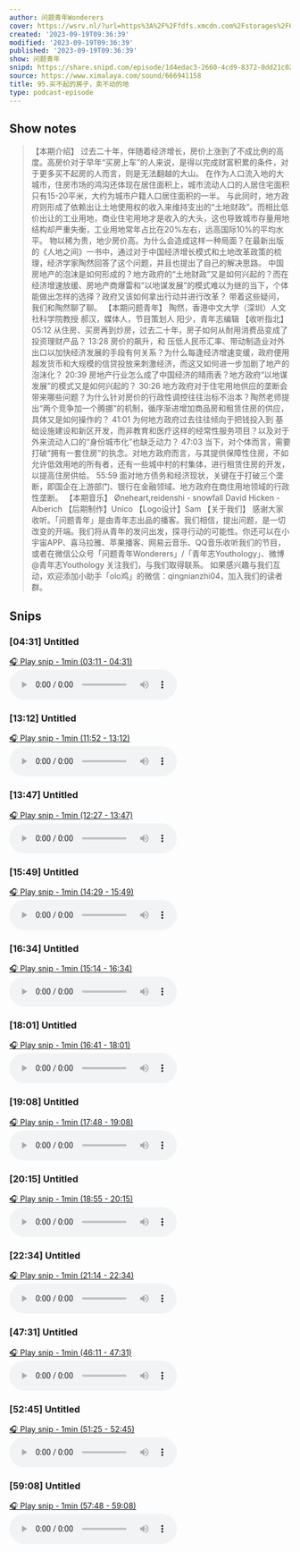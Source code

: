 ```yaml
---
author: 问题青年Wonderers
cover: https://wsrv.nl/?url=https%3A%2F%2Ffdfs.xmcdn.com%2Fstorages%2F60e6-audiofreehighqps%2FB7%2F35%2FGMCoOSII9_k4AAGNyAJn07Rg.jpeg&w=200&h=200
created: '2023-09-19T09:36:39'
modified: '2023-09-19T09:36:39'
published: '2023-09-19T09:36:39'
show: 问题青年
snipd: https://share.snipd.com/episode/1d4edac3-2660-4cd9-8372-0dd21c028093
source: https://www.ximalaya.com/sound/666941158
title: 95.买不起的房子，卖不动的地
type: podcast-episode
---
```



## Show notes
> 【本期介绍】 
> 过去二十年，伴随着经济增长，房价上涨到了不成比例的高度。高房价对于早年“买房上车”的人来说，是得以完成财富积累的条件，对于更多买不起房的人而言，则是无法翻越的大山。 
> 在作为人口流入地的大城市，住房市场的鸿沟还体现在居住面积上，城市流动人口的人居住宅面积只有15-20平米，大约为城市户籍人口居住面积的一半。 
> 与此同时，地方政府则形成了依赖出让土地使用权的收入来维持支出的“土地财政”。而相比低价出让的工业用地，商业住宅用地才是收入的大头，这也导致城市存量用地结构却严重失衡，工业用地常年占比在20%左右，远高国际10%的平均水平。 
> 物以稀为贵，地少房价高。为什么会造成这样一种局面？在最新出版的《人地之间》一书中，通过对于中国经济增长模式和土地改革政策的梳理，经济学家陶然回答了这个问题，并且也提出了自己的解决思路。 
> 中国房地产的泡沫是如何形成的？地方政府的“土地财政”又是如何兴起的？而在经济增速放缓、房地产商爆雷和“以地谋发展”的模式难以为继的当下，个体能做出怎样的选择？政府又该如何拿出行动并进行改革？ 
> 带着这些疑问，我们和陶然聊了聊。 
> 【本期问题青年】 
> 陶然，香港中文大学（深圳）人文社科学院教授 
> 郝汉，媒体人，节目策划人 
> 阳少，青年志编辑 
> 【收听指北】 
> 05:12 从住房、买房再到炒房，过去二十年，房子如何从耐用消费品变成了投资理财产品？ 
> 13:28 房价的飙升，和  压低人民币汇率、带动制造业对外出口以加快经济发展的手段有何关系？为什么每逢经济增速变缓，政府便用超发货币和大规模的信贷投放来刺激经济，而这又如何进一步加剧了地产的泡沫化？ 
> 20:39 房地产行业怎么成了中国经济的晴雨表？地方政府“以地谋发展”的模式又是如何兴起的？ 
> 30:26 地方政府对于住宅用地供应的垄断会带来哪些问题？为什么针对房价的行政性调控往往治标不治本？陶然老师提出“两个竞争加一个腾挪”的机制，循序渐进增加商品房和租赁住房的供应，具体又是如何操作的？ 
> 41:01 为何地方政府过去往往倾向于把钱投入到  基础设施建设和新区开发，而非教育和医疗这样的经常性服务项目？以及对于外来流动人口的“身份城市化”也缺乏动力？ 
> 47:03 当下，对个体而言，需要打破“拥有一套住房”的执念。对地方政府而言，与其提供保障性住房，不如  允许低效用地的所有者，还有一些城中村的村集体，进行租赁住房的开发，以提高住房供给。 
> 55:59 面对地方债务和经济现状，关键在于打破三个垄断，即国企在上游部门、银行在金融领域、地方政府在商住用地领域的行政性垄断。 
> 【本期音乐】 
> Øneheart,reidenshi - snowfall 
> David Hicken - Alberich 
> 【后期制作】Unico 
> 【Logo设计】Sam 
> 【关于我们】 
> 感谢大家收听。「问题青年」是由青年志出品的播客。我们相信，提出问题，是一切改变的开端。我们将从青年的发问出发，探寻行动的可能性。你还可以在小宇宙APP、喜马拉雅、苹果播客、网易云音乐、QQ音乐收听我们的节目，或者在微信公众号「问题青年Wonderers」/「青年志Youthology」、微博 @青年志Youthology 关注我们，与我们取得联系。 
> 如果感兴趣与我们互动，欢迎添加小助手「olo鸡」的微信：qingnianzhi04，加入我们的读者群。

## Snips
### [04:31] Untitled
[🎧 Play snip - 1min️ (03:11 - 04:31)](https://share.snipd.com/snip/9a14598f-c979-4ac1-8ce4-0e95ad398178)
<audio controls> <source src="https://jt.ximalaya.com//GKwRINsI3ut9AcQy0wJc7SS6-aacv2-48K.m4a?channel=rss&album_id=47129647&track_id=666941158&uid=286992270&jt=https://aod.cos.tx.xmcdn.com/storages/ad7d-audiofreehighqps/2D/E8/GKwRINsI3ut9AcQy0wJc7SS6-aacv2-48K.m4a#t=03:11,04:31"> </audio>
### [13:12] Untitled
[🎧 Play snip - 1min️ (11:52 - 13:12)](https://share.snipd.com/snip/337f96bd-d7fa-40fd-b7ae-68c1a68ec4e3)
<audio controls> <source src="https://jt.ximalaya.com//GKwRINsI3ut9AcQy0wJc7SS6-aacv2-48K.m4a?channel=rss&album_id=47129647&track_id=666941158&uid=286992270&jt=https://aod.cos.tx.xmcdn.com/storages/ad7d-audiofreehighqps/2D/E8/GKwRINsI3ut9AcQy0wJc7SS6-aacv2-48K.m4a#t=11:52,13:12"> </audio>
### [13:47] Untitled
[🎧 Play snip - 1min️ (12:27 - 13:47)](https://share.snipd.com/snip/5d7871a1-4a28-4685-86a4-948b163b523c)
<audio controls> <source src="https://jt.ximalaya.com//GKwRINsI3ut9AcQy0wJc7SS6-aacv2-48K.m4a?channel=rss&album_id=47129647&track_id=666941158&uid=286992270&jt=https://aod.cos.tx.xmcdn.com/storages/ad7d-audiofreehighqps/2D/E8/GKwRINsI3ut9AcQy0wJc7SS6-aacv2-48K.m4a#t=12:27,13:47"> </audio>
### [15:49] Untitled
[🎧 Play snip - 1min️ (14:29 - 15:49)](https://share.snipd.com/snip/f92d8459-6241-44b1-a2c7-a8e2e8c500e9)
<audio controls> <source src="https://jt.ximalaya.com//GKwRINsI3ut9AcQy0wJc7SS6-aacv2-48K.m4a?channel=rss&album_id=47129647&track_id=666941158&uid=286992270&jt=https://aod.cos.tx.xmcdn.com/storages/ad7d-audiofreehighqps/2D/E8/GKwRINsI3ut9AcQy0wJc7SS6-aacv2-48K.m4a#t=14:29,15:49"> </audio>
### [16:34] Untitled
[🎧 Play snip - 1min️ (15:14 - 16:34)](https://share.snipd.com/snip/95607215-c0c1-48f5-b687-d0ad3592f720)
<audio controls> <source src="https://jt.ximalaya.com//GKwRINsI3ut9AcQy0wJc7SS6-aacv2-48K.m4a?channel=rss&album_id=47129647&track_id=666941158&uid=286992270&jt=https://aod.cos.tx.xmcdn.com/storages/ad7d-audiofreehighqps/2D/E8/GKwRINsI3ut9AcQy0wJc7SS6-aacv2-48K.m4a#t=15:14,16:34"> </audio>
### [18:01] Untitled
[🎧 Play snip - 1min️ (16:41 - 18:01)](https://share.snipd.com/snip/c446c2c0-e875-4f75-8063-8913dd9ed814)
<audio controls> <source src="https://jt.ximalaya.com//GKwRINsI3ut9AcQy0wJc7SS6-aacv2-48K.m4a?channel=rss&album_id=47129647&track_id=666941158&uid=286992270&jt=https://aod.cos.tx.xmcdn.com/storages/ad7d-audiofreehighqps/2D/E8/GKwRINsI3ut9AcQy0wJc7SS6-aacv2-48K.m4a#t=16:41,18:01"> </audio>
### [19:08] Untitled
[🎧 Play snip - 1min️ (17:48 - 19:08)](https://share.snipd.com/snip/55367702-ea5d-42ea-b839-1de2d18bbf8b)
<audio controls> <source src="https://jt.ximalaya.com//GKwRINsI3ut9AcQy0wJc7SS6-aacv2-48K.m4a?channel=rss&album_id=47129647&track_id=666941158&uid=286992270&jt=https://aod.cos.tx.xmcdn.com/storages/ad7d-audiofreehighqps/2D/E8/GKwRINsI3ut9AcQy0wJc7SS6-aacv2-48K.m4a#t=17:48,19:08"> </audio>
### [20:15] Untitled
[🎧 Play snip - 1min️ (18:55 - 20:15)](https://share.snipd.com/snip/2a87a6fc-a7da-4951-ab96-78b54a8845b3)
<audio controls> <source src="https://jt.ximalaya.com//GKwRINsI3ut9AcQy0wJc7SS6-aacv2-48K.m4a?channel=rss&album_id=47129647&track_id=666941158&uid=286992270&jt=https://aod.cos.tx.xmcdn.com/storages/ad7d-audiofreehighqps/2D/E8/GKwRINsI3ut9AcQy0wJc7SS6-aacv2-48K.m4a#t=18:55,20:15"> </audio>
### [22:34] Untitled
[🎧 Play snip - 1min️ (21:14 - 22:34)](https://share.snipd.com/snip/e1a57f56-37b1-46ae-8f92-01747e965013)
<audio controls> <source src="https://jt.ximalaya.com//GKwRINsI3ut9AcQy0wJc7SS6-aacv2-48K.m4a?channel=rss&album_id=47129647&track_id=666941158&uid=286992270&jt=https://aod.cos.tx.xmcdn.com/storages/ad7d-audiofreehighqps/2D/E8/GKwRINsI3ut9AcQy0wJc7SS6-aacv2-48K.m4a#t=21:14,22:34"> </audio>
### [47:31] Untitled
[🎧 Play snip - 1min️ (46:11 - 47:31)](https://share.snipd.com/snip/7b45f051-ab34-48ff-8f4b-68836981068c)
<audio controls> <source src="https://jt.ximalaya.com//GKwRINsI3ut9AcQy0wJc7SS6-aacv2-48K.m4a?channel=rss&album_id=47129647&track_id=666941158&uid=286992270&jt=https://aod.cos.tx.xmcdn.com/storages/ad7d-audiofreehighqps/2D/E8/GKwRINsI3ut9AcQy0wJc7SS6-aacv2-48K.m4a#t=46:11,47:31"> </audio>
### [52:45] Untitled
[🎧 Play snip - 1min️ (51:25 - 52:45)](https://share.snipd.com/snip/aede18fb-14af-4a84-85c1-407415cb700f)
<audio controls> <source src="https://jt.ximalaya.com//GKwRINsI3ut9AcQy0wJc7SS6-aacv2-48K.m4a?channel=rss&album_id=47129647&track_id=666941158&uid=286992270&jt=https://aod.cos.tx.xmcdn.com/storages/ad7d-audiofreehighqps/2D/E8/GKwRINsI3ut9AcQy0wJc7SS6-aacv2-48K.m4a#t=51:25,52:45"> </audio>
### [59:08] Untitled
[🎧 Play snip - 1min️ (57:48 - 59:08)](https://share.snipd.com/snip/1caab183-0d96-4399-b673-79817ffcac88)
<audio controls> <source src="https://jt.ximalaya.com//GKwRINsI3ut9AcQy0wJc7SS6-aacv2-48K.m4a?channel=rss&album_id=47129647&track_id=666941158&uid=286992270&jt=https://aod.cos.tx.xmcdn.com/storages/ad7d-audiofreehighqps/2D/E8/GKwRINsI3ut9AcQy0wJc7SS6-aacv2-48K.m4a#t=57:48,59:08"> </audio>
